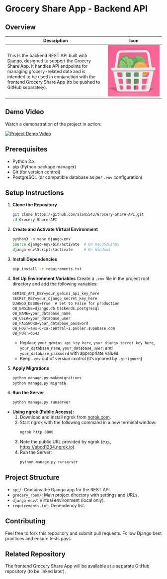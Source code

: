 # Grocery Share App - Backend API



## Overview  
| Description                                                                 | Icon                                                                 |
|-----------------------------------------------------------------------------|----------------------------------------------------------------------|
| This is the backend REST API built with Django, designed to support the Grocery Share App. It handles API endpoints for managing grocery-related data and is intended to be used in conjunction with the frontend Grocery Share App (to be pushed to GitHub separately). | ![Grocery Share App Icon](appIcon.jpg) |


## Demo Video
Watch a demonstration of the project in action:

[![Project Demo Video](https://img.youtube.com/vi/23S-vV6ZRFo/hqdefault.jpg)](https://youtu.be/23S-vV6ZRFo?si=CDKJxOtJcwZESfQM)

## Prerequisites  
- Python 3.x  
- pip (Python package manager)  
- Git (for version control)  
- PostgreSQL (or compatible database as per `.env` configuration)  

## Setup Instructions  

1. **Clone the Repository**
   ```bash
   git clone https://github.com/alan5543/Grocery-Share-API.git
   cd Grocery-Share-API
   ```

2. **Create and Activate Virtual Environment**
   ```bash
   python3 -m venv django-env
   source django-env/bin/activate  # On macOS/Linux
   django-env\Scripts\activate     # On Windows
   ```

3. **Install Dependencies**
   ```bash
   pip install -r requirements.txt
   ```

4. **Set Up Environment Variables**
   Create a `.env` file in the project root directory and add the following variables:
   ```
   GEMINI_API_KEY=your_gemini_api_key_here
   SECRET_KEY=your_django_secret_key_here
   DJANGO_DEBUG=True  # Set to False for production
   DB_ENGINE=django.db.backends.postgresql
   DB_NAME=your_database_name
   DB_USER=your_database_user
   DB_PASSWORD=your_database_password
   DB_HOST=aws-0-ca-central-1.pooler.supabase.com
   DB_PORT=6543
   ```
   - Replace `your_gemini_api_key_here`, `your_django_secret_key_here`, `your_database_name`, `your_database_user`, and `your_database_password` with appropriate values.
   - Keep `.env` out of version control (it’s ignored by `.gitignore`).

5. **Apply Migrations**
   ```bash
   python manage.py makemigrations
   python manage.py migrate
   ```

6. **Run the Server**
   ```bash
   python manage.py runserver
   ```

- **Using ngrok (Public Access):**
  1. Download and install ngrok from [ngrok.com](https://ngrok.com/).
  2. Start ngrok with the following command in a new terminal window:
      ```bash
      ngrok http 8000
      ```
   3. Note the public URL provided by ngrok (e.g., https://abcd1234.ngrok.io). 
   4. Run the Server:
      ```bash
      python manage.py runserver
      ```

## Project Structure
- `api/`: Contains the Django app for the REST API.
- `grocery_room/`: Main project directory with settings and URLs.
- `django-env/`: Virtual environment (local only).
- `requirements.txt`: Dependency list.

## Contributing
Feel free to fork this repository and submit pull requests. Follow Django best practices and ensure tests pass.

## Related Repository
The frontend Grocery Share App will be available at a separate GitHub repository (to be linked later).